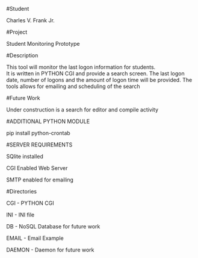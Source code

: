 
#Student

Charles V. Frank Jr.

#Project

Student Monitoring Prototype

#Description

This tool will monitor the last logon information for students.  
It is written in PYTHON CGI and provide a search screen.
The last logon date, number of logons and the amount of logon time will be provided.
The tools allows for emailing and scheduling of the search

#Future Work

Under construction is a search for editor and compile activity 


#ADDITIONAL PYTHON MODULE

  pip install python-crontab 

#SERVER REQUIREMENTS

  SQlite installed
  
  CGI Enabled Web Server
  
  SMTP enabled for emailing 

#Directories

CGI - PYTHON CGI

INI - INI file

DB - NoSQL Database for future work

EMAIL - Email Example

DAEMON - Daemon for future work

